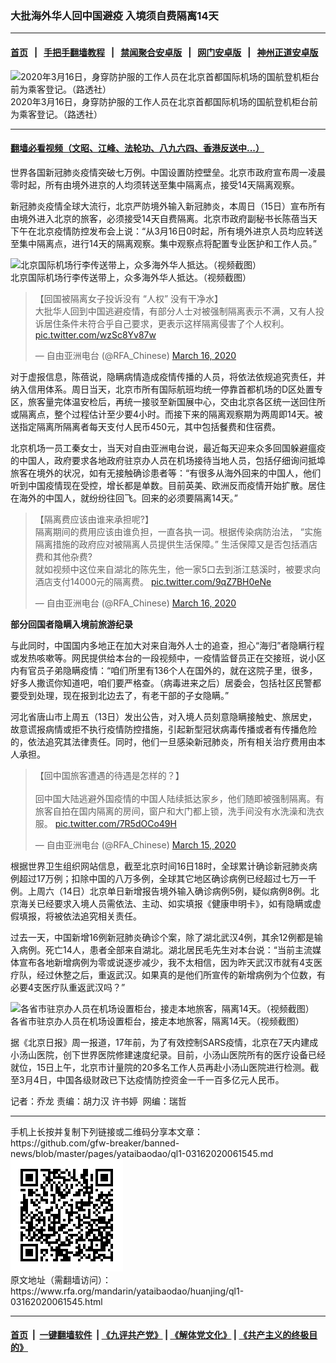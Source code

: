 ### 大批海外华人回中国避疫  入境须自费隔离14天  
------------------------

#### [首页](https://github.com/gfw-breaker/banned-news/blob/master/README.md) &nbsp;&nbsp;|&nbsp;&nbsp; [手把手翻墙教程](https://github.com/gfw-breaker/guides/wiki) &nbsp;&nbsp;|&nbsp;&nbsp; [禁闻聚合安卓版](https://github.com/gfw-breaker/bn-android) &nbsp;&nbsp;|&nbsp;&nbsp; [网门安卓版](https://github.com/oGate2/oGate) &nbsp;&nbsp;|&nbsp;&nbsp; [神州正道安卓版](https://github.com/SzzdOgate/update) 



<div id="headerimg">
 <img alt="2020年3月16日，身穿防护服的工作人员在北京首都国际机场的国航登机柜台前为乘客登记。（路透社）" src="https://www.rfa.org/mandarin/yataibaodao/huanjing/ql1-03162020061545.html/2020-03-16T071419Z_1867663558_RC2VKF93RKE4_RTRMADP_3_HEALTH-CORONAVIRUS-CHINA.jpg/@@images/10432a06-3b35-4398-9ed8-06fedabca206.jpeg" title="2020年3月16日，身穿防护服的工作人员在北京首都国际机场的国航登机柜台前为乘客登记。（路透社）"/>
 <div id="headerimgcontents">
  <div id="headerimgcaption">
   <span>
    2020年3月16日，身穿防护服的工作人员在北京首都国际机场的国航登机柜台前为乘客登记。（路透社）
   </span>
   <!-- zoomattribute -->
  </div>
  <!-- headerimgcaption -->
 </div>
 <!-- headerimagecontents -->
</div>

<hr/>


#### [翻墙必看视频（文昭、江峰、法轮功、八九六四、香港反送中...）](https://github.com/gfw-breaker/banned-news/blob/master/pages/link3.md)

<div id="storytext">
 <div>
  <div class="slot_header">
  </div>
 </div>
 <p>
  世界各国新冠肺炎疫情突破七万例。中国设置防控壁垒。北京市政府宣布周一凌晨零时起，所有由境外进京的人均须转送至集中隔离点，接受14天隔离观察。
 </p>
 <p>
  新冠肺炎疫情全球大流行，北京严防境外输入新冠肺炎，本周日（15日）宣布所有由境外进入北京的旅客，必须接受14天自费隔离。北京市政府副秘书长陈蓓当天下午在北京疫情防控发布会上说：“从3月16日0时起，所有境外进京人员均应转送至集中隔离点，进行14天的隔离观察。集中观察点将配置专业医护和工作人员。”
 </p>
 <p>
 </p>
 <p>
  <div class="image-inline captioned" style="width:1380px;">
   <div style="width:1380px;">
    <img alt="北京国际机场行李传送带上，众多海外华人抵达。（视频截图）" src="https://www.rfa.org/mandarin/yataibaodao/huanjing/ql1-03162020061545.html/m0316-ql1p1.jpg" title="北京国际机场行李传送带上，众多海外华人抵达。（视频截图）"/>
   </div>
   <div class="image-caption">
    <span style="width:1380px;">
     北京国际机场行李传送带上，众多海外华人抵达。（视频截图）
    </span>
    <span class="copyright">
    </span>
   </div>
  </div>
 </p>
 <p>
 </p>
 <blockquote class="twitter-tweet">
  <p dir="ltr">
   【回国被隔离女子投诉没有 “人权” 没有干净水】
   <br/>
   大批华人回到中国逃避疫情，有部分人士对被强制隔离表示不满，又有人投诉居住条件未符合乎自己要求，更表示这样隔离侵害了个人权利。
   <a href="https://t.co/wzSc8Yv87w">
    pic.twitter.com/wzSc8Yv87w
   </a>
  </p>
  — 自由亚洲电台 (@RFA_Chinese)
  <a href="https://twitter.com/RFA_Chinese/status/1239461273948979200?ref_src=twsrc%5Etfw">
   March 16, 2020
  </a>
 </blockquote>
 <p>
 </p>
 <p>
  对于虚报信息，陈蓓说，隐瞒病情造成疫情传播的人员，将依法依规追究责任，并纳入信用体系。周日当天，北京市所有国际航班均统一停靠首都机场的D区处置专区，旅客量完体温安检后，再统一接驳至新国展中心，交由北京各区统一送回住所或隔离点，整个过程估计至少要4小时。而接下来的隔离观察期为两周即14天。被送指定隔离所隔离者每天支付人民币450元，其中包括餐费和住宿费。
 </p>
 <p>
  北京机场一员工秦女士，当天对自由亚洲电台说，最近每天迎来众多回国躲避瘟疫的中国人，政府要求各地政府驻京办人员在机场接待当地人员，包括仔细询问抵埠旅客在境外的状况，如有无接触确诊患者等：“有很多从海外回来的中国人，他们听到中国疫情现在受控，增长都是单数。目前英美、欧洲反而疫情开始扩散。居住在海外的中国人，就纷纷往回飞。回来的必须要隔离14天。”
 </p>
 <p>
 </p>
 <blockquote class="twitter-tweet">
  <p dir="ltr">
   【隔离费应该由谁来承担呢?】
   <br/>
   隔离期间的费用应该由谁负担，一直各执一词。根据传染病防治法， “实施隔离措施的政府应对被隔离人员提供生活保障。” 生活保障又是否包括酒店费和其他杂费?
   <br/>
   就如视频中这位来自湖北的陈先生，他一家5口去到浙江慈溪时，被要求向酒店支付14000元的隔离费。
   <a href="https://t.co/9qZ7BH0eNe">
    pic.twitter.com/9qZ7BH0eNe
   </a>
  </p>
  — 自由亚洲电台 (@RFA_Chinese)
  <a href="https://twitter.com/RFA_Chinese/status/1239418581877579776?ref_src=twsrc%5Etfw">
   March 16, 2020
  </a>
 </blockquote>
 <p>
 </p>
 <p>
  <b>
   部分回国者隐瞒入境前旅游纪录
  </b>
 </p>
 <p>
  与此同时，中国国内多地正在加大对来自海外人士的追查，担心“海归”者隐瞒行程或发热咳嗽等。网民提供给本台的一段视频中，一疫情监督员正在交接班，说小区内有官员子弟隐瞒疫情：“咱们所里有136个人在国外的，就在这院子里，很多，好多人撒谎你知道吧，咱们要严格查。（病毒进来之后）居委会，包括社区民警都要受到处理，现在报到北边去了，有老干部的子女隐瞒。”
 </p>
 <p>
  河北省唐山市上周五（13日）发出公告，对入境人员刻意隐瞒接触史、旅居史，故意谎报病情或拒不执行疫情防控措施，引起新型冠状病毒传播或者有传播危险的，依法追究其法律责任。同时，他们一旦感染新冠肺炎，所有相关治疗费用由本人承担。
 </p>
 <p>
 </p>
 <blockquote class="twitter-tweet">
  <p dir="ltr">
   【回中国旅客遭遇的待遇是怎样的？】
   <br/>
   <br/>
   回中国大陆逃避外国疫情的中国人陆续抵达家乡，他们随即被强制隔离。有旅客自拍在国内隔离的房间，窗户和大门都上锁，洗手间没有水洗澡和洗衣服。
   <a href="https://t.co/7R5dOCo49H">
    pic.twitter.com/7R5dOCo49H
   </a>
  </p>
  — 自由亚洲电台 (@RFA_Chinese)
  <a href="https://twitter.com/RFA_Chinese/status/1239176633283522561?ref_src=twsrc%5Etfw">
   March 15, 2020
  </a>
 </blockquote>
 <p>
 </p>
 <p>
  根据世界卫生组织网站信息，截至北京时间16日18时，全球累计确诊新冠肺炎病例超过17万例；扣除中国的八万多例，全球其它地区确诊病例已经超过七万一千例。上周六（14日）北京单日新增报告境外输入确诊病例5例，疑似病例8例。北京海关已经要求入境人员需依法、主动、如实填报《健康申明卡》，如有隐瞒或虚假填报，将被依法追究相关责任。
 </p>
 <p>
  过去一天，中国新增16例新冠肺炎确诊个案，除了湖北武汉4例，其余12例都是输入病例。死亡14人，患者全部来自湖北。湖北居民毛先生对本台说：“当前主流媒体宣布各地新增病例为零或说逐步减少，我不太相信，因为昨天武汉市就有4支医疗队，经过休整之后，重返武汉。如果真的是他们所宣传的新增病例为个位数，有必要4支医疗队重返武汉吗？”
 </p>
 <p>
 </p>
 <p>
  <div class="image-inline captioned" style="width:1500px;">
   <div style="width:1500px;">
    <img alt="各省市驻京办人员在机场设置柜台，接走本地旅客，隔离14天。（视频截图）" src="https://www.rfa.org/mandarin/yataibaodao/huanjing/ql1-03162020061545.html/m0316-ql1p2-3.jpg" title="各省市驻京办人员在机场设置柜台，接走本地旅客，隔离14天。（视频截图）"/>
   </div>
   <div class="image-caption">
    <span style="width:1500px;">
     各省市驻京办人员在机场设置柜台，接走本地旅客，隔离14天。（视频截图）
    </span>
    <span class="copyright">
    </span>
   </div>
  </div>
 </p>
 <p>
  据《北京日报》周一报道，17年前，为了有效控制SARS疫情，北京在7天内建成小汤山医院，创下世界医院修建速度纪录。目前，小汤山医院所有的医疗设备已经就位，15日上午，北京市计量院的20多名工作人员再赴小汤山医院进行检测。截至3月4日，中国各级财政已下达疫情防控资金一千一百多亿元人民币。
 </p>
 <p>
 </p>
 <p>
  记者：乔龙 责编：胡力汉 许书婷  网编：瑞哲
 </p>
</div>

<hr/>
手机上长按并复制下列链接或二维码分享本文章：<br/>
https://github.com/gfw-breaker/banned-news/blob/master/pages/yataibaodao/ql1-03162020061545.md <br/>
<a href='https://github.com/gfw-breaker/banned-news/blob/master/pages/yataibaodao/ql1-03162020061545.md'><img src='https://github.com/gfw-breaker/banned-news/blob/master/pages/yataibaodao/ql1-03162020061545.md.png'/></a> <br/>
原文地址（需翻墙访问）：https://www.rfa.org/mandarin/yataibaodao/huanjing/ql1-03162020061545.html


------------------------
#### [首页](https://github.com/gfw-breaker/banned-news/blob/master/README.md) &nbsp;|&nbsp; [一键翻墙软件](https://github.com/gfw-breaker/nogfw/blob/master/README.md) &nbsp;| [《九评共产党》](https://github.com/gfw-breaker/9ping.md/blob/master/README.md#九评之一评共产党是什么) | [《解体党文化》](https://github.com/gfw-breaker/jtdwh.md/blob/master/README.md) | [《共产主义的终极目的》](https://github.com/gfw-breaker/gczydzjmd.md/blob/master/README.md)


<img src='http://gfw-breaker.win/banned-news/pages/yataibaodao/ql1-03162020061545.md' width='0px' height='0px'/>